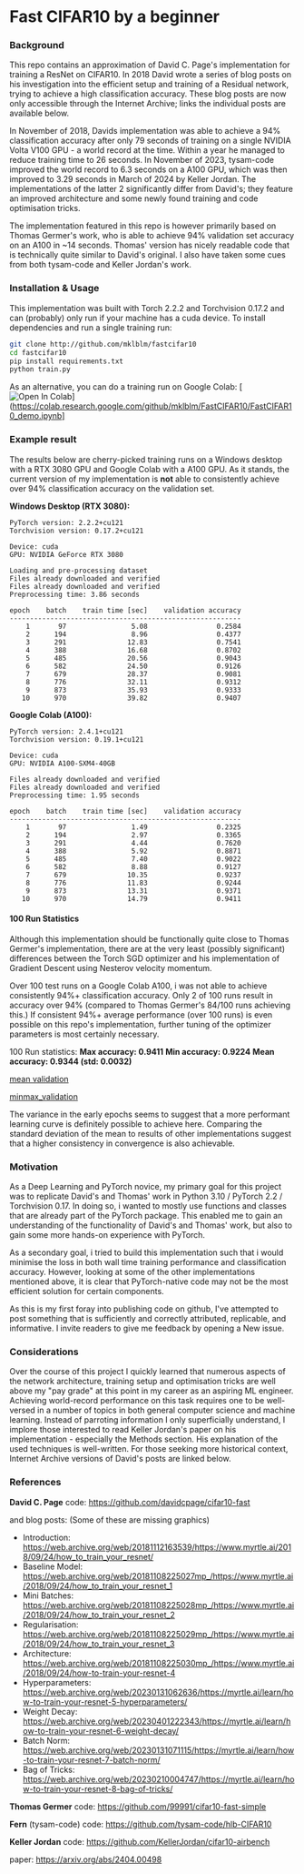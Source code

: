 # Fast CIFAR10 by a beginner

### Background

This repo contains an approximation of David C. Page's implementation for training a ResNet on CIFAR10. In 2018 David wrote a series of blog posts on his investigation into the efficient setup and training of a Residual network, trying to achieve a high classification accuracy. These blog posts are now only accessible through the Internet Archive; links the individual posts are available below.

In November of 2018, Davids implementation was able to achieve a 94% classification accuracy after only 79 seconds of training on a single NVIDIA Volta V100 GPU - a world record at the time. Within a year he managed to reduce training time to 26 seconds. In November of 2023, tysam-code improved the world record to 6.3 seconds on a A100 GPU, which was then improved to 3.29 seconds in March of 2024 by Keller Jordan. The implementations of the latter 2 significantly differ from David's; they feature an improved architecture and some newly found training and code optimisation tricks. 

The implementation featured in this repo is however primarily based on Thomas Germer's work, who is able to achieve 94% validation set accuracy on an A100 in ~14 seconds. Thomas' version has nicely readable code that is technically quite similar to David's original. I also have taken some cues from both tysam-code and Keller Jordan's work. 

### Installation & Usage

This implementation was built with Torch 2.2.2 and Torchvision 0.17.2 and can (probably) only run if your machine has a cuda device. To install dependencies and run a single training run:

```bash
git clone http://github.com/mklblm/fastcifar10
cd fastcifar10
pip install requirements.txt
python train.py
```

As an alternative, you can do a training run on Google Colab: [![Open In Colab](https://colab.research.google.com/assets/colab-badge.svg)](https://colab.research.google.com/github/mklblm/FastCIFAR10/FastCIFAR10_demo.ipynb]

### Example result

The results below are cherry-picked  training runs on a Windows desktop with a RTX 3080 GPU and Google Colab with a A100 GPU. As it stands, the current version of my implementation is **not** able to consistently achieve over 94% classification accuracy on the validation set. 

**Windows Desktop (RTX 3080):**

```
PyTorch version: 2.2.2+cu121
Torchvision version: 0.17.2+cu121

Device: cuda
GPU: NVIDIA GeForce RTX 3080

Loading and pre-processing dataset
Files already downloaded and verified
Files already downloaded and verified
Preprocessing time: 3.86 seconds

epoch    batch    train time [sec]    validation accuracy
---------------------------------------------------------
    1       97                5.08                 0.2584
    2      194                8.96                 0.4377
    3      291               12.83                 0.7541
    4      388               16.68                 0.8702
    5      485               20.56                 0.9043
    6      582               24.50                 0.9126
    7      679               28.37                 0.9081
    8      776               32.11                 0.9312
    9      873               35.93                 0.9333
   10      970               39.82                 0.9407
```

**Google Colab (A100):**

```
PyTorch version: 2.4.1+cu121
Torchvision version: 0.19.1+cu121

Device: cuda
GPU: NVIDIA A100-SXM4-40GB

Files already downloaded and verified
Files already downloaded and verified
Preprocessing time: 1.95 seconds

epoch    batch    train time [sec]    validation accuracy
---------------------------------------------------------
    1       97                1.49                 0.2325
    2      194                2.97                 0.3365
    3      291                4.44                 0.7620
    4      388                5.92                 0.8871
    5      485                7.40                 0.9022
    6      582                8.88                 0.9127
    7      679               10.35                 0.9237
    8      776               11.83                 0.9244
    9      873               13.31                 0.9371
   10      970               14.79                 0.9411
```


#### 100 Run Statistics

Although this implementation should be functionally quite close to Thomas Germer's implementation, there are at the very least (possibly significant) differences between the Torch SGD optimizer and his implementation of Gradient Descent using Nesterov velocity momentum. 

Over 100 test runs on a Google Colab A100, i was not able to achieve consistently 94%+ classification accuracy. Only 2 of 100 runs result in accuracy over 94% (compared to Thomas Germer's 84/100 runs achieving this.) If consistent 94%+ average performance (over 100 runs) is even possible on this repo's implementation, further tuning of the optimizer parameters is most certainly necessary. 

100 Run statistics:
**Max accuracy: 0.9411**
**Min accuracy:  0.9224**
**Mean accuracy: 0.9344 (std: 0.0032)**

[mean validation](images/mean_val_acc.png)

[minmax_validation](images/mean_val_acc.png)

The variance in the early epochs seems to suggest that a more performant learning curve is definitely possible to achieve here. Comparing the standard deviation of the mean to results of other implementations suggest that a higher consistency in convergence is also achievable.

### Motivation

As a Deep Learning and PyTorch novice, my primary goal for this project was to replicate David's and Thomas' work in Python 3.10 / PyTorch 2.2 / Torchvision 0.17. In doing so, i wanted to mostly use functions and classes that are already part of the PyTorch package. This enabled me to gain an understanding of the functionality of David's and Thomas' work, but also to gain some more hands-on experience with PyTorch. 

As a secondary goal, i tried to build this implementation such that i would minimise the loss in both wall time training performance and classification accuracy. However, looking at some of the other implementations mentioned above, it is clear that PyTorch-native code may not be the most efficient solution for certain components. 

As this is my first foray into publishing code on github, I've attempted to post something that is sufficiently and correctly attributed, replicable, and informative. I invite readers to give me feedback by opening a New issue. 


### Considerations

Over the course of this project I quickly learned that numerous aspects of the network architecture, training setup and optimisation tricks are well above my "pay grade" at this point in my career as an aspiring ML engineer. Achieving world-record performance on this task requires one to be well-versed in a number of topics in both general computer science and machine learning. Instead of parroting information I only superficially understand, I implore those interested to read Keller Jordan's paper on his implementation - especially the Methods section. His explanation of the used techniques is well-written. For those seeking more historical context, Internet Archive versions of David's posts are linked below. 


### References

**David C. Page** 
code: https://github.com/davidcpage/cifar10-fast

and blog posts: (Some of these are missing graphics)
* Introduction: https://web.archive.org/web/20181112163539/https://www.myrtle.ai/2018/09/24/how_to_train_your_resnet/
* Baseline Model: https://web.archive.org/web/20181108225027mp_/https://www.myrtle.ai/2018/09/24/how_to_train_your_resnet_1
* Mini Batches: https://web.archive.org/web/20181108225028mp_/https://www.myrtle.ai/2018/09/24/how_to_train_your_resnet_2
* Regularisation: https://web.archive.org/web/20181108225029mp_/https://www.myrtle.ai/2018/09/24/how_to_train_your_resnet_3
* Architecture: https://web.archive.org/web/20181108225030mp_/https://www.myrtle.ai/2018/09/24/how-to-train-your-resnet-4
* Hyperparameters: https://web.archive.org/web/20230131062636/https://myrtle.ai/learn/how-to-train-your-resnet-5-hyperparameters/
* Weight Decay: https://web.archive.org/web/20230401222343/https://myrtle.ai/learn/how-to-train-your-resnet-6-weight-decay/
* Batch Norm: https://web.archive.org/web/20230131071115/https://myrtle.ai/learn/how-to-train-your-resnet-7-batch-norm/
* Bag of Tricks: https://web.archive.org/web/20230210004747/https://myrtle.ai/learn/how-to-train-your-resnet-8-bag-of-tricks/

**Thomas Germer** 
code: https://github.com/99991/cifar10-fast-simple

**Fern** (tysam-code)
code: https://github.com/tysam-code/hlb-CIFAR10

**Keller Jordan** 
code: https://github.com/KellerJordan/cifar10-airbench

paper: https://arxiv.org/abs/2404.00498
